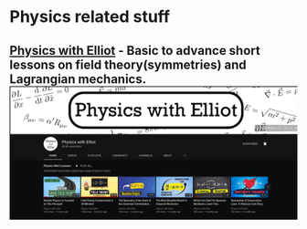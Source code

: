 # Physics related stuff

## [Physics with Elliot](https://www.youtube.com/channel/UCP3alkHEJhoxTpy3iVON-lg) - Basic to advance short lessons on field theory(symmetries) and Lagrangian mechanics. ![Event Image](./assets/phy.png)